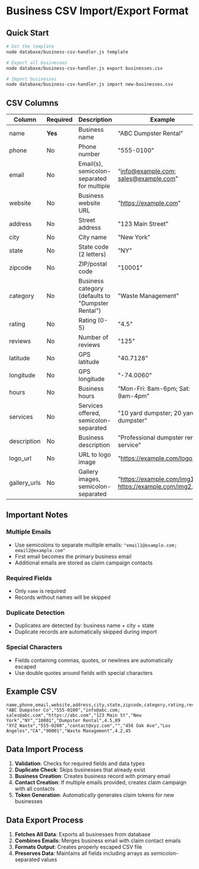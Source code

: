 # Business CSV Import/Export Format

## Quick Start

```bash
# Get the template
node database/business-csv-handler.js template

# Export all businesses
node database/business-csv-handler.js export businesses.csv

# Import businesses
node database/business-csv-handler.js import new-businesses.csv
```

## CSV Columns

| Column | Required | Description | Example |
|--------|----------|-------------|---------|
| name | **Yes** | Business name | "ABC Dumpster Rental" |
| phone | No | Phone number | "555-0100" |
| email | No | Email(s), semicolon-separated for multiple | "info@example.com; sales@example.com" |
| website | No | Business website URL | "https://example.com" |
| address | No | Street address | "123 Main Street" |
| city | No | City name | "New York" |
| state | No | State code (2 letters) | "NY" |
| zipcode | No | ZIP/postal code | "10001" |
| category | No | Business category (defaults to "Dumpster Rental") | "Waste Management" |
| rating | No | Rating (0-5) | "4.5" |
| reviews | No | Number of reviews | "125" |
| latitude | No | GPS latitude | "40.7128" |
| longitude | No | GPS longitude | "-74.0060" |
| hours | No | Business hours | "Mon-Fri: 8am-6pm; Sat: 9am-4pm" |
| services | No | Services offered, semicolon-separated | "10 yard dumpster; 20 yard dumpster" |
| description | No | Business description | "Professional dumpster rental service" |
| logo_url | No | URL to logo image | "https://example.com/logo.png" |
| gallery_urls | No | Gallery images, semicolon-separated | "https://example.com/img1.jpg; https://example.com/img2.jpg" |

## Important Notes

### Multiple Emails
- Use semicolons to separate multiple emails: `"email1@example.com; email2@example.com"`
- First email becomes the primary business email
- Additional emails are stored as claim campaign contacts

### Required Fields
- Only `name` is required
- Records without names will be skipped

### Duplicate Detection
- Duplicates are detected by: business name + city + state
- Duplicate records are automatically skipped during import

### Special Characters
- Fields containing commas, quotes, or newlines are automatically escaped
- Use double quotes around fields with special characters

## Example CSV

```csv
name,phone,email,website,address,city,state,zipcode,category,rating,reviews
"ABC Dumpster Co","555-0100","info@abc.com; sales@abc.com","https://abc.com","123 Main St","New York","NY","10001","Dumpster Rental",4.5,89
"XYZ Waste","555-0200","contact@xyz.com","","456 Oak Ave","Los Angeles","CA","90001","Waste Management",4.2,45
```

## Data Import Process

1. **Validation**: Checks for required fields and data types
2. **Duplicate Check**: Skips businesses that already exist
3. **Business Creation**: Creates business record with primary email
4. **Contact Creation**: If multiple emails provided, creates claim campaign with all contacts
5. **Token Generation**: Automatically generates claim tokens for new businesses

## Data Export Process

1. **Fetches All Data**: Exports all businesses from database
2. **Combines Emails**: Merges business email with claim contact emails
3. **Formats Output**: Creates properly escaped CSV file
4. **Preserves Data**: Maintains all fields including arrays as semicolon-separated values